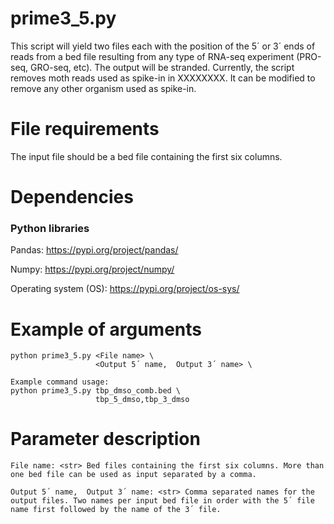 
# prime3_5.py #
This script will yield two files each with the position of the 5´ or 3´ ends of reads from a bed file resulting from any type of RNA-seq experiment (PRO-seq, GRO-seq, etc). The output will be stranded. Currently, the script removes moth reads used as spike-in in XXXXXXXX. It can be modified to remove any other organism used as spike-in.

# File requirements #
The input file should be a bed file containing the first six columns. 

# Dependencies #
### Python libraries ###
Pandas: https://pypi.org/project/pandas/

Numpy: https://pypi.org/project/numpy/

Operating system (OS): https://pypi.org/project/os-sys/

# Example of arguments #
```
python prime3_5.py <File name> \
                   <Output 5´ name,  Output 3´ name> \

Example command usage: 
python prime3_5.py tbp_dmso_comb.bed \
                   tbp_5_dmso,tbp_3_dmso
```
# Parameter description #
```
File name: <str> Bed files containing the first six columns. More than one bed file can be used as input separated by a comma. 

Output 5´ name,  Output 3´ name: <str> Comma separated names for the output files. Two names per input bed file in order with the 5´ file name first followed by the name of the 3´ file.

```


